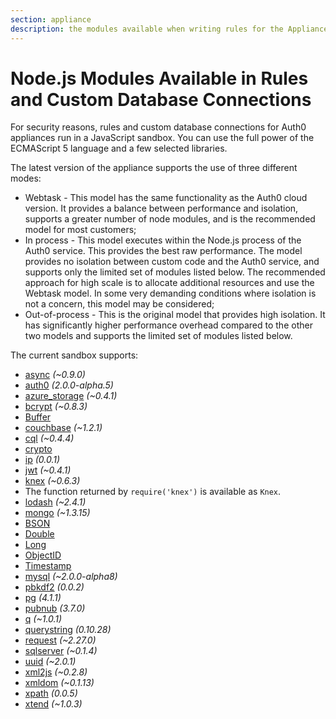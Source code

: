 ```yaml
---
section: appliance
description: the modules available when writing rules for the Appliance
---
```


# Node.js Modules Available in Rules and Custom Database Connections

For security reasons, rules and custom database connections for Auth0 appliances run in a JavaScript sandbox. You can use the full power of the ECMAScript 5 language and a few selected libraries.

The latest version of the appliance supports the use of three different modes:
* Webtask - This model has the same functionality as the Auth0 cloud version. It provides a balance between performance and isolation, supports a greater number of node modules, and is the recommended model for most customers;
* In process - This model executes within the Node.js process of the Auth0 service. This provides the best raw performance. The model provides no isolation between custom code and the Auth0 service, and supports only the limited set of modules listed below. The recommended approach for high scale is to allocate additional resources and use the Webtask model. In some very demanding conditions where isolation is not a concern, this model may be considered;
* Out-of-process - This is the original model that provides high isolation. It has significantly higher performance overhead compared to the other two models and supports the limited set of modules listed below.

The current sandbox supports:

* [async](https://github.com/caolan/async) _(~0.9.0)_
* [auth0](https://github.com/auth0/node-auth0) _(2.0.0-alpha.5)_
* [azure_storage](https://github.com/Azure/azure-storage-node) _(~0.4.1)_
* [bcrypt](https://github.com/ncb000gt/node.bcrypt.js) _(~0.8.3)_
* [Buffer](http://nodejs.org/docs/v0.10.24/api/buffer.html)
* [couchbase](https://github.com/couchbase/couchnode) _(~1.2.1)_
* [cql](https://github.com/jorgebay/node-cassandra-cql) _(~0.4.4)_
* [crypto](http://nodejs.org/docs/v0.10.24/api/crypto.html)
* [ip](https://github.com/keverw/range_check) _(0.0.1)_
* [jwt](https://github.com/auth0/node-jsonwebtoken) _(~0.4.1)_
* [knex](http://knexjs.org) _(~0.6.3)_
 * The function returned by `require('knex')` is available as `Knex`.
* [lodash](https://github.com/lodash/lodash) _(~2.4.1)_
* [mongo](https://github.com/mongodb/node-mongodb-native) _(~1.3.15)_
 * [BSON](http://mongodb.github.io/node-mongodb-native/api-bson-generated/bson.html)
 * [Double](http://mongodb.github.io/node-mongodb-native/api-bson-generated/double.html)
 * [Long](http://mongodb.github.io/node-mongodb-native/api-bson-generated/long.html)
 * [ObjectID](http://mongodb.github.io/node-mongodb-native/api-bson-generated/objectid.html)
 * [Timestamp](http://mongodb.github.io/node-mongodb-native/api-bson-generated/timestamp.html)
* [mysql](https://github.com/felixge/node-mysql) _(~2.0.0-alpha8)_
* [pbkdf2](https://github.com/davidmurdoch/easy-pbkdf2) _(0.0.2)_
* [pg](https://github.com/brianc/node-postgres) _(4.1.1)_
* [pubnub](https://github.com/pubnub/javascript/tree/master/node.js) _(3.7.0)_
* [q](https://github.com/kriskowal/q) _(~1.0.1)_
* [querystring](http://nodejs.org/api/querystring.html) _(0.10.28)_
* [request](https://github.com/mikeal/request) _(~2.27.0)_
* [sqlserver](https://github.com/pekim/tedious) _(~0.1.4)_
* [uuid](https://github.com/broofa/node-uuid) _(~2.0.1)_
* [xml2js](https://github.com/Leonidas-from-XIV/node-xml2js) _(~0.2.8)_
* [xmldom](https://github.com/jindw/xmldom) _(~0.1.13)_
* [xpath](https://github.com/goto100/xpath) _(0.0.5)_
* [xtend](https://github.com/Raynos/xtend) _(~1.0.3)_
